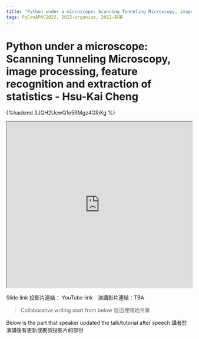 ```yaml
---
title: "Python under a microscope: Scanning Tunneling Microscopy, image processing, feature recognition and extraction of statistics - Hsu-Kai Cheng"
tags: PyConAPAC2022, 2022-organize, 2022-共筆
---
```


# Python under a microscope: Scanning Tunneling Microscopy, image processing, feature recognition and extraction of statistics - Hsu-Kai Cheng

{%hackmd 3JQH2UcwQ1e5RMgz4GRiKg %}

<iframe src=https://app.sli.do/event/mkwQmSfgPv8JCsh8Jny9xm height=450 width=100%></iframe>


Slide link 投影片連結：
YouTube link　演講影片連結：TBA

> Collaborative writing start from below 
> 從這裡開始共筆 

Below is the part that speaker updated the talk/tutorial after speech
講者於演講後有更新或勘誤投影片的部份